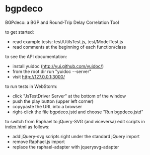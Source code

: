 bgpdeco
=======

BGPdeco: a BGP and Round-Trip Delay Correlation Tool



to get started:
- read example tests: test/UtilsTest.js, test/ModelTest.js
- read comments at the beginning of each function/class

to see the API documentation:
- install yuidoc (http://yui.github.com/yuidoc/)
- from the root dir run "yuidoc --server"
- visit http://127.0.0.1:3000/

to run tests in WebStorm:
- click "JsTestDriver Server" at the bottom of the window
- push the play button (upper left corner)
- copypaste the URL into a browser
- right-click the file bgpdeco.jstd and choose "Run bgpdeco.jstd"

to switch from Raphael to jQuery-SVG (and viceversa) edit scripts in index.html as follows:
- add jQuery-svg scripts right under the standard jQuery import
- remove Raphael.js import
- replace the raphael-adapter with jquerysvg-adapter

